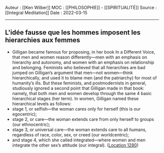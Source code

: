 Auteur : [[Ken Wilber]]
MOC :  [[PHILOSOPHIE]] - [[SPIRITUALITÉ]] 
Source : [[Integral Meditation]]
Date : 2022-03-15
***

## L'idée fausse que les hommes imposent les hierarchies aux femmes
- Gilligan became famous for proposing, in her book In a Different Voice, that men and women reason differently—men with an emphasis on hierarchy and autonomy, and women with an emphasis on relationship and belonging. Feminists who believed that all hierarchies are bad jumped on Gilligan’s argument that men—not women—think hierarchically, and used it to blame men (and the patriarchy) for most of humanity’s ills. But these feminists, and postmodernists in general, studiously ignored a second point that Gilligan made in that book: namely, that both men and women develop through the same 4 basic hierarchical stages (her term). In women, Gilligan named these hierarchical levels as follows:  
- stage 1, or selfish—the woman cares only for herself (this is our egocentric); 
- stage 2, or care—the woman extends care from only herself to groups (our ethnocentric); 
- stage 3, or universal care—the woman extends care to all humans, regardless of race, color, sex, or creed (our worldcentric); 
- and stage 4, which she called integrated—where women and men integrate the other sex’s attitude (our integral). ([Location 1280](https://readwise.io/to_kindle?action=open&asin=B01BMYXTU0&location=1280))